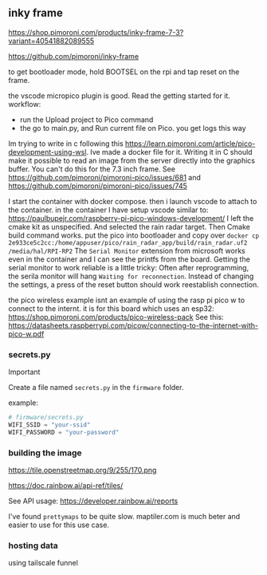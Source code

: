 ## inky frame

https://shop.pimoroni.com/products/inky-frame-7-3?variant=40541882089555

https://github.com/pimoroni/inky-frame

to get bootloader mode, hold BOOTSEL on the rpi and tap reset on the frame.

the vscode micropico plugin is good. Read the getting started for it.
workflow:
- run the Upload project to Pico command
- the go to main.py, and Run current file on Pico. you get logs this way

Im trying to write in c following this https://learn.pimoroni.com/article/pico-development-using-wsl.
Ive made a docker file for it.
Writing it in C should make it possible to read an image from the server directly into the graphics buffer.
You can't do this for the 7.3 inch frame.
See https://github.com/pimoroni/pimoroni-pico/issues/681 and https://github.com/pimoroni/pimoroni-pico/issues/745

I start the container with docker compose.
then i launch vscode to attach to the container.
in the container I have setup vscode similar to: https://paulbupejr.com/raspberry-pi-pico-windows-development/
I left the cmake kit as unspecified.
And selected the rain radar target.
Then Cmake build command works.
put the pico into bootloader and copy over `docker cp 2e933ce5c2cc:/home/appuser/pico/rain_radar_app/build/rain_radar.uf2 /media/hal/RPI-RP2`
The `Serial Monitor` extension from microsoft works even in the container and I can see the printfs from the board.
Getting the serial monitor to work reliable is a little tricky:
Often after reprogramming, the serila monitor will hang `Waiting for reconnection`.
Instead of changing the settings, a press of the reset button should work reestablish connection.

the pico wireless example isnt an example of using the rasp pi pico w to connect to the internt.
it is for this board which uses an esp32: https://shop.pimoroni.com/products/pico-wireless-pack
See this:
https://datasheets.raspberrypi.com/picow/connecting-to-the-internet-with-pico-w.pdf

### secrets.py
> [!IMPORTANT]
> Create a file named `secrets.py` in the `firmware` folder.

example:

```python
# firmware/secrets.py
WIFI_SSID = "your-ssid"
WIFI_PASSWORD = "your-password"
```


### building the image
https://tile.openstreetmap.org/9/255/170.png

https://doc.rainbow.ai/api-ref/tiles/

See API usage:
https://developer.rainbow.ai/reports

I've found `prettymaps` to be quite slow.
maptiler.com is much beter and easier to use for this use case.


### hosting data

using tailscale funnel
